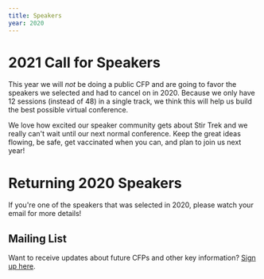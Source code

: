 ```yaml
---
title: Speakers
year: 2020
---
```


# 2021 Call for Speakers
<div class="icon-hr"></div>

This year we will *not* be doing a public CFP and are going to favor the speakers we selected and had to cancel on in 2020. Because we only have 12 sessions (instead of 48) in a single track, we think this will help us build the best possible virtual conference.

We love how excited our speaker community gets about Stir Trek and we really can't wait until our next normal conference. Keep the great ideas flowing, be safe, get vaccinated when you can, and plan to join us next year!

# Returning 2020 Speakers

If you're one of the speakers that was selected in 2020, please watch your email for more details!

## Mailing List
Want to receive updates about future CFPs and other key information? [Sign up here](http://eepurl.com/deQ9An).